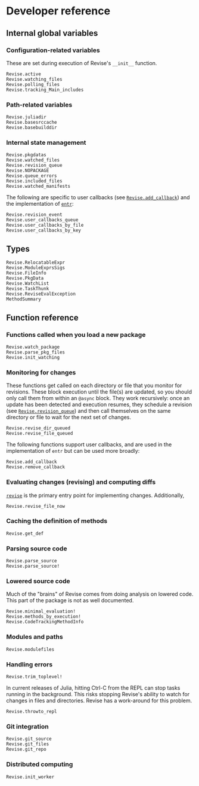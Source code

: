 # Developer reference

## Internal global variables

### Configuration-related variables

These are set during execution of Revise's `__init__` function.

```@docs
Revise.active
Revise.watching_files
Revise.polling_files
Revise.tracking_Main_includes
```

### Path-related variables

```@docs
Revise.juliadir
Revise.basesrccache
Revise.basebuilddir
```

### Internal state management

```@docs
Revise.pkgdatas
Revise.watched_files
Revise.revision_queue
Revise.NOPACKAGE
Revise.queue_errors
Revise.included_files
Revise.watched_manifests
```

The following are specific to user callbacks (see [`Revise.add_callback`](@ref)) and
the implementation of [`entr`](@ref):

```@docs
Revise.revision_event
Revise.user_callbacks_queue
Revise.user_callbacks_by_file
Revise.user_callbacks_by_key
```

## Types

```@docs
Revise.RelocatableExpr
Revise.ModuleExprsSigs
Revise.FileInfo
Revise.PkgData
Revise.WatchList
Revise.TaskThunk
Revise.ReviseEvalException
MethodSummary
```

## Function reference

### Functions called when you load a new package

```@docs
Revise.watch_package
Revise.parse_pkg_files
Revise.init_watching
```

### Monitoring for changes

These functions get called on each directory or file that you monitor for revisions.
These block execution until the file(s) are updated, so you should only call them from
within an `@async` block.
They work recursively: once an update has been detected and execution resumes,
they schedule a revision (see [`Revise.revision_queue`](@ref)) and
then call themselves on the same directory or file to wait for the next set of changes.

```@docs
Revise.revise_dir_queued
Revise.revise_file_queued
```

The following functions support user callbacks, and are used in the implementation of `entr`
but can be used more broadly:

```@docs
Revise.add_callback
Revise.remove_callback
```

### Evaluating changes (revising) and computing diffs

[`revise`](@ref) is the primary entry point for implementing changes. Additionally,

```@docs
Revise.revise_file_now
```

### Caching the definition of methods

```@docs
Revise.get_def
```

### Parsing source code

```@docs
Revise.parse_source
Revise.parse_source!
```

### Lowered source code

Much of the "brains" of Revise comes from doing analysis on lowered code.
This part of the package is not as well documented.

```@docs
Revise.minimal_evaluation!
Revise.methods_by_execution!
Revise.CodeTrackingMethodInfo
```

### Modules and paths

```@docs
Revise.modulefiles
```

### Handling errors

```@docs
Revise.trim_toplevel!
```

In current releases of Julia, hitting Ctrl-C from the REPL can stop tasks running in the background.
This risks stopping Revise's ability to watch for changes in files and directories.
Revise has a work-around for this problem.

```@docs
Revise.throwto_repl
```

### Git integration

```@docs
Revise.git_source
Revise.git_files
Revise.git_repo
```

### Distributed computing

```@docs
Revise.init_worker
```
